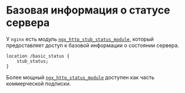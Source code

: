 # Базовая информация о статусе сервера

У `nginx` есть модуль [`ngx_http_stub_status_module`](http://nginx.org/ru/docs/http/ngx_http_stub_status_module.html), который предоставляет доступ к базовой информации о состоянии сервера.

    location /basic_status {
        stub_status;
    }

Более мощный [`ngx_http_status_module`](http://nginx.org/ru/docs/http/ngx_http_status_module.html) доступен как часть коммерческой подписки.
